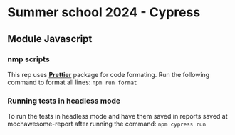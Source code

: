 # Summer school 2024 - Cypress

## Module Javascript

### nmp scripts

This rep uses [**Prettier**](https://www.npmjs.com/package/prettier) package for code formating. Run the following command to format all lines:
`npm run format`

### Running tests in headless mode

To run the tests in headless mode and have them saved in reports saved at mochawesome-report after running the command:
`npm cypress run`
